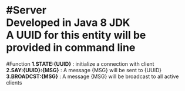 #Server  
Developed in Java 8 JDK  
A UUID for this entity will be provided in command line  
=======================================================  
#Function
**1.STATE:{UUID}** 		: initialize a connection with client  
**2.SAY:{UUID}:{MSG}** 	: A message {MSG} will be sent to {UUID}    
**3.BROADCST:{MSG}**	: A message {MSG} will be broadcast to all active clients  